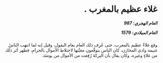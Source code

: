<h1 dir="rtl">غلاء عظيم بالمغرب .</h1>

<h5 dir="rtl">العام الهجري:  987

العام الميلادي: 1579

</h5>

<p dir="rtl">وقع غلاءٌ عظيم بالمغرب، حتى عُرِف ذلك العام بعام البقول، وقيل إنه لما انتهب الناسُ غنيمة وادي المخازن، كان الناس يتوقَّعون مغبَّتها لاختلاط الأموال بالحرامِ، فظهر أثر ذلك من غلاءٍ وغيره، وكان يقال بأن البركةَ رُفِعت من الأموال من يومئذ.</p></br>
